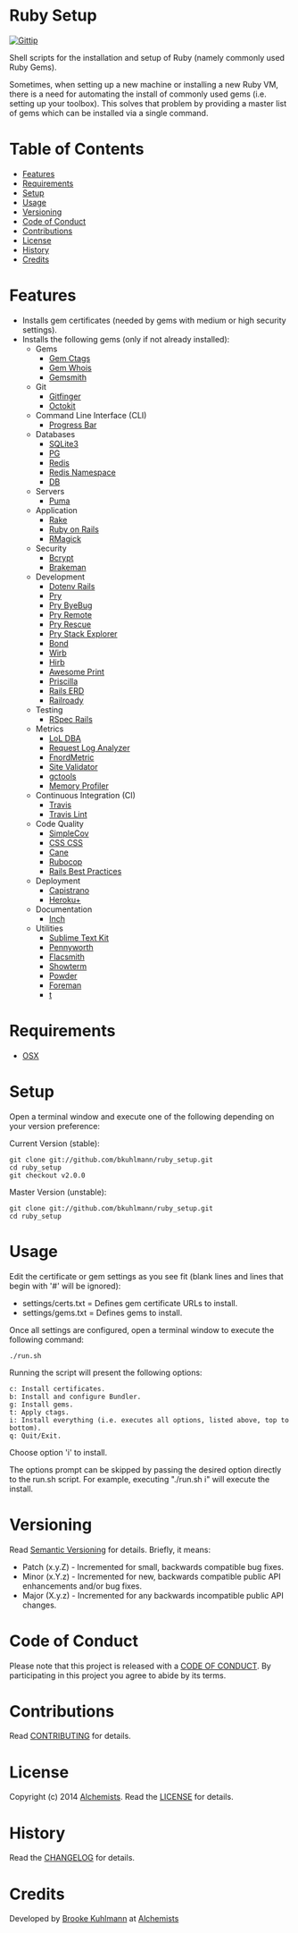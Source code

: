 # Ruby Setup

[![Gittip](http://img.shields.io/gittip/bkuhlmann.svg)](https://www.gittip.com/bkuhlmann)

Shell scripts for the installation and setup of Ruby (namely commonly used Ruby Gems).

Sometimes, when setting up a new machine or installing a new Ruby VM, there is a need for automating the install of
commonly used gems (i.e. setting up your toolbox). This solves that problem by providing a master list of gems which can
be installed via a single command.

<!-- START doctoc generated TOC please keep comment here to allow auto update -->
<!-- DON'T EDIT THIS SECTION, INSTEAD RE-RUN doctoc TO UPDATE -->
# Table of Contents

- [Features](#features)
- [Requirements](#requirements)
- [Setup](#setup)
- [Usage](#usage)
- [Versioning](#versioning)
- [Code of Conduct](#code-of-conduct)
- [Contributions](#contributions)
- [License](#license)
- [History](#history)
- [Credits](#credits)

<!-- END doctoc generated TOC please keep comment here to allow auto update -->

# Features

- Installs gem certificates (needed by gems with medium or high security settings).
- Installs the following gems (only if not already installed):
    - Gems
        - [Gem Ctags](https://github.com/tpope/gem-ctags)
        - [Gem Whois](https://github.com/jnunemaker/gemwhois)
        - [Gemsmith](https://github.com/bkuhlmann/gemsmith)
    - Git
        - [Gitfinger](https://github.com/danchoi/gitfinger)
        - [Octokit](https://github.com/pengwynn/octokit)
    - Command Line Interface (CLI)
        - [Progress Bar](https://github.com/jfelchner/ruby-progressbar)
    - Databases
        - [SQLite3](http://www.sqlite.org)
        - [PG](http://www.postgresql.org)
        - [Redis](https://github.com/antirez/redis)
        - [Redis Namespace](https://github.com/resque/redis-namespace)
        - [DB](https://github.com/bkuhlmann/db)
    - Servers
        - [Puma](http://puma.io)
    - Application
        - [Rake](http://rake.rubyforge.org)
        - [Ruby on Rails](http://rubyonrails.org)
        - [RMagick](https://github.com/rmagick/rmagick)
    - Security
        - [Bcrypt](https://github.com/codahale/bcrypt-ruby)
        - [Brakeman](https://github.com/presidentbeef/brakeman)
    - Development
        - [Dotenv Rails](https://github.com/bkeepers/dotenv)
        - [Pry](https://github.com/pry/pry)
        - [Pry ByeBug](https://github.com/deivid-rodriguez/pry-byebug)
        - [Pry Remote](https://github.com/Mon-Ouie/pry-remote)
        - [Pry Rescue](https://github.com/ConradIrwin/pry-rescue)
        - [Pry Stack Explorer](https://github.com/pry/pry-stack_explorer)
        - [Bond](https://github.com/cldwalker/bond)
        - [Wirb](https://github.com/janlelis/wirb)
        - [Hirb](https://github.com/cldwalker/hirb)
        - [Awesome Print](https://github.com/michaeldv/awesome_print)
        - [Priscilla](https://github.com/Arkham/priscilla)
        - [Rails ERD](http://rails-erd.rubyforge.org)
        - [Railroady](https://github.com/preston/railroady)
    - Testing
        - [RSpec Rails](https://github.com/dchelimsky/rspec-rails)
    - Metrics
        - [LoL DBA](https://github.com/plentz/lol_dba)
        - [Request Log Analyzer](https://github.com/wvanbergen/request-log-analyzer)
        - [FnordMetric](https://github.com/paulasmuth/fnordmetric)
        - [Site Validator](https://github.com/jaimeiniesta/site_validator)
        - [gctools](https://github.com/tmm1/gctools)
        - [Memory Profiler](https://github.com/SamSaffron/memory_profiler)
    - Continuous Integration (CI)
        - [Travis](https://github.com/travis-ci/travis)
        - [Travis Lint](https://github.com/travis-ci/travis-lint)
    - Code Quality
        - [SimpleCov](https://github.com/colszowka/simplecov)
        - [CSS CSS](https://github.com/zmoazeni/csscss)
        - [Cane](https://github.com/square/cane)
        - [Rubocop](https://github.com/bbatsov/rubocop)
        - [Rails Best Practices](https://github.com/railsbp/rails_best_practices)
    - Deployment
        - [Capistrano](https://github.com/capistrano/capistrano)
        - [Heroku+](https://github.com/bkuhlmann/heroku_plus)
    - Documentation
        - [Inch](https://github.com/rrrene/inch)
    - Utilities
        - [Sublime Text Kit](https://github.com/bkuhlmann/sublime_text_kit)
        - [Pennyworth](https://github.com/bkuhlmann/pennyworth)
        - [Flacsmith](https://github.com/bkuhlmann/flacsmith)
        - [Showterm](https://github.com/Conradirwin/showterm)
        - [Powder](https://github.com/Rodreegez/powder)
        - [Foreman](https://github.com/ddollar/foreman)
        - [t](https://github.com/sferik/t)

# Requirements

- [OSX](http://www.apple.com/osx)

# Setup

Open a terminal window and execute one of the following depending on your version preference:

Current Version (stable):

    git clone git://github.com/bkuhlmann/ruby_setup.git
    cd ruby_setup
    git checkout v2.0.0

Master Version (unstable):

    git clone git://github.com/bkuhlmann/ruby_setup.git
    cd ruby_setup

# Usage

Edit the certificate or gem settings as you see fit (blank lines and lines that begin with '#' will be ignored):

- settings/certs.txt = Defines gem certificate URLs to install.
- settings/gems.txt = Defines gems to install.

Once all settings are configured, open a terminal window to execute the following command:

    ./run.sh

Running the script will present the following options:

    c: Install certificates.
    b: Install and configure Bundler.
    g: Install gems.
    t: Apply ctags.
    i: Install everything (i.e. executes all options, listed above, top to bottom).
    q: Quit/Exit.

Choose option 'i' to install.

The options prompt can be skipped by passing the desired option directly to the run.sh script.
For example, executing "./run.sh i" will execute the install.

# Versioning

Read [Semantic Versioning](http://semver.org) for details. Briefly, it means:

- Patch (x.y.Z) - Incremented for small, backwards compatible bug fixes.
- Minor (x.Y.z) - Incremented for new, backwards compatible public API enhancements and/or bug fixes.
- Major (X.y.z) - Incremented for any backwards incompatible public API changes.

# Code of Conduct

Please note that this project is released with a [CODE OF CONDUCT](CODE_OF_CONDUCT.md). By participating in this project
you agree to abide by its terms.

# Contributions

Read [CONTRIBUTING](CONTRIBUTING.md) for details.

# License

Copyright (c) 2014 [Alchemists](https://www.alchemists.io).
Read the [LICENSE](LICENSE.md) for details.

# History

Read the [CHANGELOG](CHANGELOG.md) for details.

# Credits

Developed by [Brooke Kuhlmann](https://www.alchemists.io) at [Alchemists](https://www.alchemists.io)
